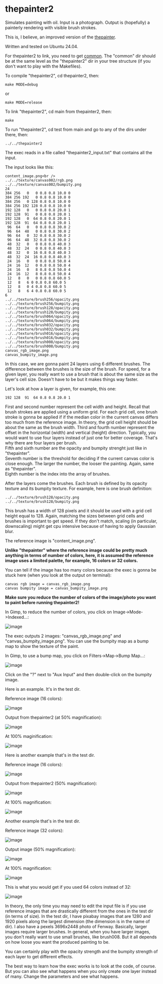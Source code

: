 # thepainter2

Simulates painting with oil. Input is a photograph. Output is (hopefully) a painterly rendering with visible brush strokes.

This is, I believe, an improved version of the [thepainter](https://github.com/ugocapeto/thepainter).

Written and tested on Ubuntu 24.04.

For thepainter2 to link, you need to get [common](https://github.com/ugocapeto/common). The "common" dir should be at the same level as the "thepainter2" dir in your tree structure (if you don't want to play with the Makefiles).

To compile "thepainter2", cd thepainter2, then:
```
make MODE=debug
```
or
```
make MODE=release
```

To link "thepainter2", cd main from thepainter2, then:
```
make
```

To run "thepainter2", cd test from main and go to any of the dirs under there, then:
```
../../thepainter2
```

The exec reads in a file called "thepainter2_input.txt" that contains all the input.

The input looks like this:
```
content_image.png<br />
../../texture/canvas002/rgb.png
../../texture/canvas002/bumpity.png
24
384 256   0   0 0.8 0.8 10.0 0
384 256 192   0 0.8 0.8 10.0 0
384 256   0 128 0.8 0.8 10.0 0
384 256 192 128 0.8 0.8 10.0 0
192 128   0   0 0.8 0.8 20.0 1
192 128  91   0 0.8 0.8 20.0 1
192 128   0  64 0.8 0.8 20.0 1
192 128  91  64 0.8 0.8 20.0 1
 96  64   0   0 0.8 0.8 30.0 2
 96  64  48   0 0.8 0.8 30.0 2
 96  64   0  32 0.8 0.8 30.0 2
 96  64  48  32 0.8 0.8 30.0 2
 48  32   0   0 0.8 0.8 40.0 3
 48  32  24   0 0.8 0.8 40.0 3
 48  32   0  16 0.8 0.8 40.0 3
 48  32  24  16 0.8 0.8 40.0 3
 24  16   0   0 0.8 0.8 50.0 4
 24  16  12   0 0.8 0.8 50.0 4
 24  16   0   8 0.8 0.8 50.0 4
 24  16  12   8 0.8 0.8 50.0 4
 12   8   0   0 0.8 0.8 60.0 5
 12   8   6 0 0.8 0.8 60.0 5
 12   8   0 4 0.8 0.8 60.0 5
 12   8   6 4 0.8 0.8 60.0 5
6
../../texture/brush256/opacity.png
../../texture/brush256/bumpity.png
../../texture/brush128/opacity.png
../../texture/brush128/bumpity.png
../../texture/brush064/opacity.png
../../texture/brush064/bumpity.png
../../texture/brush032/opacity.png
../../texture/brush032/bumpity.png
../../texture/brush016/opacity.png
../../texture/brush016/bumpity.png
../../texture/brush008/opacity.png
../../texture/brush008/bumpity.png
canvas_rgb_image.png
canvas_bumpity_image.png
```

In this case, we are gonna paint 24 layers using 6 different brushes.
The difference between the brushes is the size of the brush. For speed, for a given layer, you really want to use a brush that is about the same size as the layer's cell size. Doesn't have to be but it makes things way faster.

Let's look at how a layer is given, for example, this one:
```
192 128  91  64 0.8 0.8 20.0 1
```
First and second number represent the cell width and height. Recall that brush strokes are applied using a uniform grid. For each grid cell, one brush stroke is gonna be applied if if the median color in the current canvas differs too much from the reference image. In theory, the grid cell height should be about the same as the brush width.
Third and fourth number represent the offset in the horizontal (width) and vertical (height) direction. Typically, you would want to use four layers instead of just one for better coverage. That's why there are four layers per brush.<br />
Fifth and sixth number are the opacity and bumpity strenght just like in "thepainter".<br />
Seventh number is the threshold for deciding if the current canvas color is close enough. The larger the number, the looser the painting. Again, same as "thepainter".<br />
Eighth number is the index into the array of brushes.

After the layers come the brushes.
Each brush is defined by its opacity texture and its bumpity texture.
For example, here is one brush definition:
```
../../texture/brush128/opacity.png
../../texture/brush128/bumpity.png
```
This brush has a width of 128 pixels and it should be used with a grid cell height equal to 128. Again, matching the sizes between grid cells and brushes is important to get speed. If they don't match, scaling (in particular, downscaling) might get cpu intensive because of having to apply Gaussian blur.

The reference image is "content_image.png".

**Unlike "thepainter" where the reference image could be pretty much anything in terms of number of colors, here, it is assumed the reference image uses a limited palette, for example, 16 colors or 32 colors.**

You can tell if the image has too many colors because the exec is gonna be stuck here (when you look at the output on terminal):
```
canvas rgb image = canvas_rgb_image.png
canvas bumpity image = canvas_bumpity_image.png
```

**Make sure you reduce the number of colors of the image/photo you want to paint before running thepainter2!**

In Gimp, to reduce the number of colors, you click on Image->Mode->Indexed...:

![image](https://github.com/user-attachments/assets/ed226273-85f0-4628-b02a-27d8dd0781e2)

The exec outputs 2 images: "canvas_rgb_image.png" and "canvas_bumpity_image.png". You can use the bumpity map as a bump map to show the texture of the paint.

In Gimp, to use a bump map, you click on Filters->Map->Bump Map...:

![image](https://github.com/user-attachments/assets/1bda6fd6-ca6c-43e5-89fe-a4b16283dda9)

Click on the "?" next to "Aux Input" and then double-click on the bumpity image.

Here is an example. It's in the test dir.

Reference image (16 colors):

![image](https://github.com/user-attachments/assets/ecbc2580-b99e-439a-8263-0a94c38a6d0e)

Output from thepainter2 (at 50% magnification):

![image](https://github.com/user-attachments/assets/0cdc0d6f-6568-4032-b82a-338def139e85)

At 100% maginification:

![image](https://github.com/user-attachments/assets/2a063cf2-bd27-4aae-8de8-176e1c545a13)

Here is another example that's in the test dir.

Reference image (16 colors):

![image](https://github.com/user-attachments/assets/52650c3b-50a3-4234-9baf-bb1a2ccde0e0)

Output from thepainter2 (50% magnification):

![image](https://github.com/user-attachments/assets/232e6679-8fb7-472e-abe0-88915eecec0a)

At 100% magnification:

![image](https://github.com/user-attachments/assets/f3b0581e-b2e8-41a9-b8af-2d13f79bd3b2)

Another example that's in the test dir.

Reference image (32 colors):

![image](https://github.com/user-attachments/assets/957f0921-66fd-4297-8c0d-3bd45dff2111)

Output image (50% magnification):

![image](https://github.com/user-attachments/assets/def9c509-0e9f-430d-9fda-e2bc24d810e7)

At 100% magnification:

![image](https://github.com/user-attachments/assets/990371fc-4300-45c4-bfaa-9f7a93d425cf)

This is what you would get if you used 64 colors instead of 32:

![image](https://github.com/user-attachments/assets/fae4eaaa-b282-41c8-b2c3-7ecfcb8012b3)

In theory, the only time you may need to edit the input file is if you use reference images that are drastically different from the ones in the test dir (in terms of size). In the test dir, I have pixabay images that are 1280 and 1920 pixels along the largest dimension (the dimension is in the name of  dir). I also have a pexels 3696x2448 photo of Fenway. Basically, larger images require larger brushes. In general, when you have larger images, you don't really want to use small brushes, like brush008. But it all depends on how loose you want the produced painting to be.

You can certainly play with the opacity strength and the bumpity strength of each layer to get different effects.

The best way to learn how the exec works is to look at the code, of course. But you can also see what happens when you only create one layer instead of many. Change the parameters and see what happens.
